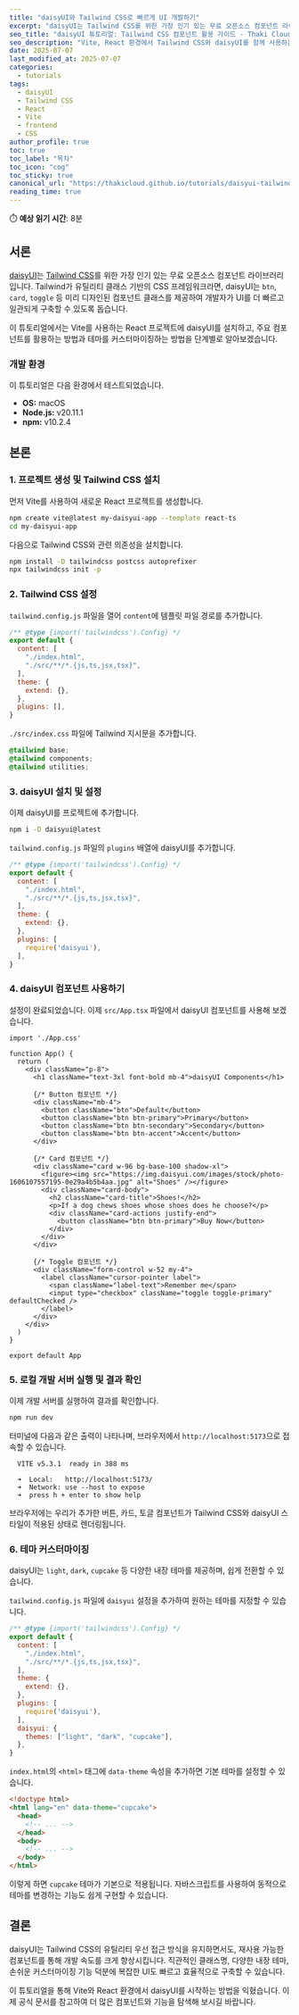 ```yaml
---
title: "daisyUI와 Tailwind CSS로 빠르게 UI 개발하기"
excerpt: "daisyUI는 Tailwind CSS를 위한 가장 인기 있는 무료 오픈소스 컴포넌트 라이브러리입니다. Vite와 React 환경에서 daisyUI를 설정하고, 다양한 컴포넌트와 테마를 활용하여 생산성을 높이는 방법을 알아봅니다."
seo_title: "daisyUI 튜토리얼: Tailwind CSS 컴포넌트 활용 가이드 - Thaki Cloud"
seo_description: "Vite, React 환경에서 Tailwind CSS와 daisyUI를 함께 사용하는 방법을 단계별로 안내합니다. 설치부터 기본 컴포넌트, 테마 커스터마이징까지 실습 예제를 통해 빠르게 배워보세요."
date: 2025-07-07
last_modified_at: 2025-07-07
categories:
  - tutorials
tags:
  - daisyUI
  - Tailwind CSS
  - React
  - Vite
  - frontend
  - CSS
author_profile: true
toc: true
toc_label: "목차"
toc_icon: "cog"
toc_sticky: true
canonical_url: "https://thakicloud.github.io/tutorials/daisyui-tailwind-css-tutorial/"
reading_time: true
---
```


⏱️ **예상 읽기 시간**: 8분

## 서론

[daisyUI](https://daisyui.com/)는 [Tailwind CSS](https://tailwindcss.com/)를 위한 가장 인기 있는 무료 오픈소스 컴포넌트 라이브러리입니다. Tailwind가 유틸리티 클래스 기반의 CSS 프레임워크라면, daisyUI는 `btn`, `card`, `toggle` 등 미리 디자인된 컴포넌트 클래스를 제공하여 개발자가 UI를 더 빠르고 일관되게 구축할 수 있도록 돕습니다.

이 튜토리얼에서는 Vite를 사용하는 React 프로젝트에 daisyUI를 설치하고, 주요 컴포넌트를 활용하는 방법과 테마를 커스터마이징하는 방법을 단계별로 알아보겠습니다.

### 개발 환경

이 튜토리얼은 다음 환경에서 테스트되었습니다.

- **OS:** macOS
- **Node.js:** v20.11.1
- **npm:** v10.2.4

## 본론

### 1. 프로젝트 생성 및 Tailwind CSS 설치

먼저 Vite를 사용하여 새로운 React 프로젝트를 생성합니다.

```bash
npm create vite@latest my-daisyui-app --template react-ts
cd my-daisyui-app
```

다음으로 Tailwind CSS와 관련 의존성을 설치합니다.

```bash
npm install -D tailwindcss postcss autoprefixer
npx tailwindcss init -p
```

### 2. Tailwind CSS 설정

`tailwind.config.js` 파일을 열어 `content`에 템플릿 파일 경로를 추가합니다.

```javascript
/** @type {import('tailwindcss').Config} */
export default {
  content: [
    "./index.html",
    "./src/**/*.{js,ts,jsx,tsx}",
  ],
  theme: {
    extend: {},
  },
  plugins: [],
}
```

`./src/index.css` 파일에 Tailwind 지시문을 추가합니다.

```css
@tailwind base;
@tailwind components;
@tailwind utilities;
```

### 3. daisyUI 설치 및 설정

이제 daisyUI를 프로젝트에 추가합니다.

```bash
npm i -D daisyui@latest
```

`tailwind.config.js` 파일의 `plugins` 배열에 daisyUI를 추가합니다.

```javascript
/** @type {import('tailwindcss').Config} */
export default {
  content: [
    "./index.html",
    "./src/**/*.{js,ts,jsx,tsx}",
  ],
  theme: {
    extend: {},
  },
  plugins: [
    require('daisyui'),
  ],
}
```

### 4. daisyUI 컴포넌트 사용하기

설정이 완료되었습니다. 이제 `src/App.tsx` 파일에서 daisyUI 컴포넌트를 사용해 보겠습니다.

```tsx
import './App.css'

function App() {
  return (
    <div className="p-8">
      <h1 className="text-3xl font-bold mb-4">daisyUI Components</h1>

      {/* Button 컴포넌트 */}
      <div className="mb-4">
        <button className="btn">Default</button>
        <button className="btn btn-primary">Primary</button>
        <button className="btn btn-secondary">Secondary</button>
        <button className="btn btn-accent">Accent</button>
      </div>

      {/* Card 컴포넌트 */}
      <div className="card w-96 bg-base-100 shadow-xl">
        <figure><img src="https://img.daisyui.com/images/stock/photo-1606107557195-0e29a4b5b4aa.jpg" alt="Shoes" /></figure>
        <div className="card-body">
          <h2 className="card-title">Shoes!</h2>
          <p>If a dog chews shoes whose shoes does he choose?</p>
          <div className="card-actions justify-end">
            <button className="btn btn-primary">Buy Now</button>
          </div>
        </div>
      </div>

      {/* Toggle 컴포넌트 */}
      <div className="form-control w-52 my-4">
        <label className="cursor-pointer label">
          <span className="label-text">Remember me</span> 
          <input type="checkbox" className="toggle toggle-primary" defaultChecked />
        </label>
      </div>
    </div>
  )
}

export default App
```

### 5. 로컬 개발 서버 실행 및 결과 확인

이제 개발 서버를 실행하여 결과를 확인합니다.

```bash
npm run dev
```

터미널에 다음과 같은 출력이 나타나며, 브라우저에서 `http://localhost:5173`으로 접속할 수 있습니다.

```
  VITE v5.3.1  ready in 388 ms

  ➜  Local:   http://localhost:5173/
  ➜  Network: use --host to expose
  ➜  press h + enter to show help
```

브라우저에는 우리가 추가한 버튼, 카드, 토글 컴포넌트가 Tailwind CSS와 daisyUI 스타일이 적용된 상태로 렌더링됩니다.

### 6. 테마 커스터마이징

daisyUI는 `light`, `dark`, `cupcake` 등 다양한 내장 테마를 제공하며, 쉽게 전환할 수 있습니다.

`tailwind.config.js` 파일에 `daisyui` 설정을 추가하여 원하는 테마를 지정할 수 있습니다.

```javascript
/** @type {import('tailwindcss').Config} */
export default {
  content: [
    "./index.html",
    "./src/**/*.{js,ts,jsx,tsx}",
  ],
  theme: {
    extend: {},
  },
  plugins: [
    require('daisyui'),
  ],
  daisyui: {
    themes: ["light", "dark", "cupcake"],
  },
}
```

`index.html`의 `<html>` 태그에 `data-theme` 속성을 추가하면 기본 테마를 설정할 수 있습니다.

```html
<!doctype html>
<html lang="en" data-theme="cupcake">
  <head>
    <!-- ... -->
  </head>
  <body>
    <!-- ... -->
  </body>
</html>
```

이렇게 하면 `cupcake` 테마가 기본으로 적용됩니다. 자바스크립트를 사용하여 동적으로 테마를 변경하는 기능도 쉽게 구현할 수 있습니다.

## 결론

daisyUI는 Tailwind CSS의 유틸리티 우선 접근 방식을 유지하면서도, 재사용 가능한 컴포넌트를 통해 개발 속도를 크게 향상시킵니다. 직관적인 클래스명, 다양한 내장 테마, 손쉬운 커스터마이징 기능 덕분에 복잡한 UI도 빠르고 효율적으로 구축할 수 있습니다.

이 튜토리얼을 통해 Vite와 React 환경에서 daisyUI를 시작하는 방법을 익혔습니다. 이제 공식 문서를 참고하여 더 많은 컴포넌트와 기능을 탐색해 보시길 바랍니다. 